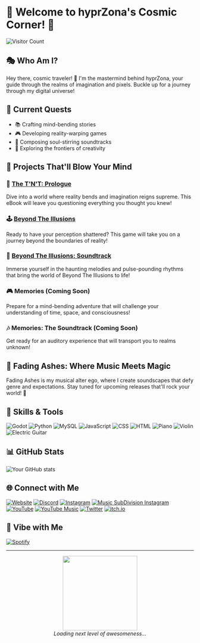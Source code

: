 # 🚀 Welcome to hyprZona's Cosmic Corner! 🌌

![Visitor Count](https://visitor-badge.laobi.icu/badge?page_id=hyprZona.hyprZona)

## 🎭 Who Am I?

Hey there, cosmic traveler! 👋 I'm the mastermind behind hyprZona, your guide through the realms of imagination and pixels. Buckle up for a journey through my digital universe!

## 🌟 Current Quests

- 📚 Crafting mind-bending stories
- 🎮 Developing reality-warping games
- 🎵 Composing soul-stirring soundtracks
- 🚀 Exploring the frontiers of creativity

## 🎨 Projects That'll Blow Your Mind

### 📘 [The T'N'T: Prologue](https://link-to-ebook)
Dive into a world where reality bends and imagination reigns supreme. This eBook will leave you questioning everything you thought you knew!

### 🕹️ [Beyond The Illusions](https://hyprZona.itch.io/beyond-the-illusions)
Ready to have your perception shattered? This game will take you on a journey beyond the boundaries of reality!

### 🎵 [Beyond The Illusions: Soundtrack](https://youtube.com/link-to-playlist)
Immerse yourself in the haunting melodies and pulse-pounding rhythms that bring the world of Beyond The Illusions to life!

### 🎮 Memories (Coming Soon)
Prepare for a mind-bending adventure that will challenge your understanding of time, space, and consciousness!

### 🎶 Memories: The Soundtrack (Coming Soon)
Get ready for an auditory experience that will transport you to realms unknown!

## 🎸 Fading Ashes: Where Music Meets Magic

Fading Ashes is my musical alter ego, where I create soundscapes that defy genre and expectations. Stay tuned for upcoming releases that'll rock your world! 🤘

## 🌈 Skills & Tools

![Godot](https://img.shields.io/badge/-Godot-478CBF?style=flat-square&logo=godot-engine&logoColor=white)
![Python](https://img.shields.io/badge/-Python-3776AB?style=flat-square&logo=python&logoColor=white)
![MySQL](https://img.shields.io/badge/-MySQL-4479A1?style=flat-square&logo=mysql&logoColor=white)
![JavaScript](https://img.shields.io/badge/-JavaScript-F7DF1E?style=flat-square&logo=javascript&logoColor=black)
![CSS](https://img.shields.io/badge/-CSS-1572B6?style=flat-square&logo=css3&logoColor=white)
![HTML](https://img.shields.io/badge/-HTML-E34F26?style=flat-square&logo=html5&logoColor=white)
![Piano](https://img.shields.io/badge/-Piano-000000?style=flat-square&logo=musicbrainz&logoColor=white)
![Violin](https://img.shields.io/badge/-Violin-8B4513?style=flat-square&logo=musicbrainz&logoColor=white)
![Electric Guitar](https://img.shields.io/badge/-Electric%20Guitar-FF69B4?style=flat-square&logo=musicbrainz&logoColor=white)

## 📊 GitHub Stats

![Your GitHub stats](https://github-readme-stats.vercel.app/api?username=hyprZona&show_icons=true&theme=radical)

## 🌐 Connect with Me

[![Website](https://img.shields.io/badge/-Website-FF7139?style=flat-square&logo=firefox-browser&logoColor=white)](https://hyprZona.github.io)
[![Discord](https://img.shields.io/badge/-Discord-7289DA?style=flat-square&logo=discord&logoColor=white)](https://discord.gg/hyprZona)
[![Instagram](https://img.shields.io/badge/-Instagram-E4405F?style=flat-square&logo=instagram&logoColor=white)](https://instagram.com/hyprZona)
[![Music SubDivision Instagram](https://img.shields.io/badge/-Instagram%20Alt-E4405F?style=flat-square&logo=instagram&logoColor=white)](https://instagram.com/fadingasheshyprzona)
[![YouTube](https://img.shields.io/badge/-YouTube-FF0000?style=flat-square&logo=youtube&logoColor=white)](https://youtube.com/hyprZona)
[![YouTube Music](https://img.shields.io/badge/-YouTube%20Music-FF0000?style=flat-square&logo=youtube-music&logoColor=white)](https://music.youtube.com/channel/@FadingAshes-hyprZona)
[![Twitter](https://img.shields.io/badge/-Twitter-1DA1F2?style=flat-square&logo=twitter&logoColor=white)](https://twitter.com/@hyprZona)
[![itch.io](https://img.shields.io/badge/-itch.io-FA5C5C?style=flat-square&logo=itch.io&logoColor=white)](https://hyprZona.itch.io/)

## 🎵 Vibe with Me

[![Spotify](https://novatorem-envoy-vc.vercel.app/api/spotify)](https://open.spotify.com/user/31nvjcdbbqxzlap5nie5jngwajuu)

---

<p align="center">
  <img src="https://media.giphy.com/media/3oEjI6SIIHBdRxXI40/giphy.gif" width="200">
  <br>
  <em>Loading next level of awesomeness...</em>
</p>
